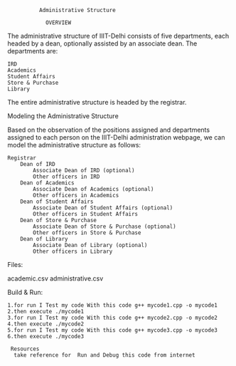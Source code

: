 
              Administrative Structure      

                OVERVIEW

The administrative structure of IIIT-Delhi consists of five departments, each headed by a dean, optionally assisted by an associate dean. The departments are:

    IRD
    Academics
    Student Affairs
    Store & Purchase
    Library
The entire administrative structure is headed by the registrar.

Modeling the Administrative Structure

Based on the observation of the positions assigned and departments assigned to each person on the IIIT-Delhi administration webpage, we can model the administrative structure as follows:

    Registrar
        Dean of IRD
            Associate Dean of IRD (optional)
            Other officers in IRD
        Dean of Academics
            Associate Dean of Academics (optional)
            Other officers in Academics
        Dean of Student Affairs
            Associate Dean of Student Affairs (optional)
            Other officers in Student Affairs
        Dean of Store & Purchase
            Associate Dean of Store & Purchase (optional)
            Other officers in Store & Purchase
        Dean of Library
            Associate Dean of Library (optional)
            Other officers in Library


Files:

   academic.csv
   administrative.csv

Build & Run:

    1.for run I Test my code With this code g++ mycode1.cpp -o mycode1
    2.then execute ./mycode1
    3.for run I Test my code With this code g++ mycode2.cpp -o mycode2
    4.then execute ./mycode2
    5.for run I Test my code With this code g++ mycode3.cpp -o mycode3 
    6.then execute ./mycode3

     Resources
      take reference for  Run and Debug this code from internet
